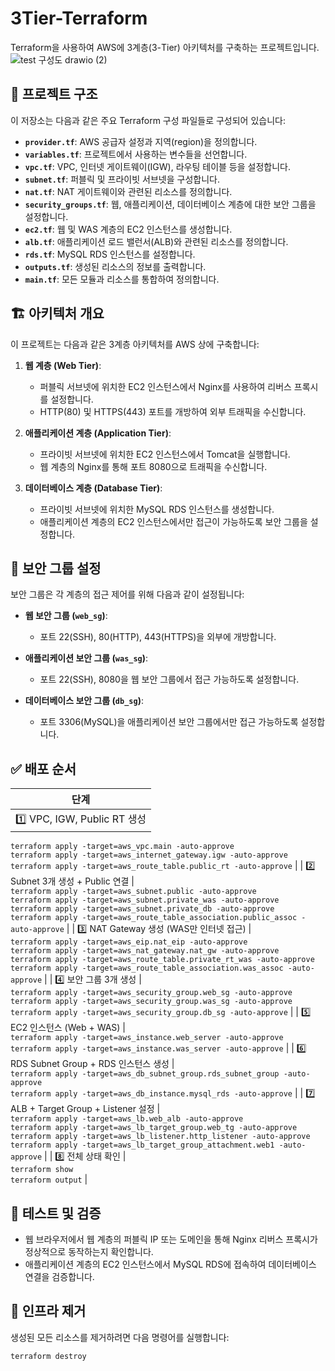 # 3Tier-Terraform

Terraform을 사용하여 AWS에 3계층(3-Tier) 아키텍처를 구축하는 프로젝트입니다.
![test 구성도 drawio (2)](https://github.com/user-attachments/assets/46453d70-ed1b-4a97-9e12-ff30fc93d625)

## 📁 프로젝트 구조

이 저장소는 다음과 같은 주요 Terraform 구성 파일들로 구성되어 있습니다:

- **`provider.tf`**: AWS 공급자 설정과 지역(region)을 정의합니다.
- **`variables.tf`**: 프로젝트에서 사용하는 변수들을 선언합니다.
- **`vpc.tf`**: VPC, 인터넷 게이트웨이(IGW), 라우팅 테이블 등을 설정합니다.
- **`subnet.tf`**: 퍼블릭 및 프라이빗 서브넷을 구성합니다.
- **`nat.tf`**: NAT 게이트웨이와 관련된 리소스를 정의합니다.
- **`security_groups.tf`**: 웹, 애플리케이션, 데이터베이스 계층에 대한 보안 그룹을 설정합니다.
- **`ec2.tf`**: 웹 및 WAS 계층의 EC2 인스턴스를 생성합니다.
- **`alb.tf`**: 애플리케이션 로드 밸런서(ALB)와 관련된 리소스를 정의합니다.
- **`rds.tf`**: MySQL RDS 인스턴스를 설정합니다.
- **`outputs.tf`**: 생성된 리소스의 정보를 출력합니다.
- **`main.tf`**: 모든 모듈과 리소스를 통합하여 정의합니다.

## 🏗️ 아키텍처 개요

이 프로젝트는 다음과 같은 3계층 아키텍처를 AWS 상에 구축합니다:

1. **웹 계층 (Web Tier)**:
   - 퍼블릭 서브넷에 위치한 EC2 인스턴스에서 Nginx를 사용하여 리버스 프록시를 설정합니다.
   - HTTP(80) 및 HTTPS(443) 포트를 개방하여 외부 트래픽을 수신합니다.

2. **애플리케이션 계층 (Application Tier)**:
   - 프라이빗 서브넷에 위치한 EC2 인스턴스에서 Tomcat을 실행합니다.
   - 웹 계층의 Nginx를 통해 포트 8080으로 트래픽을 수신합니다.

3. **데이터베이스 계층 (Database Tier)**:
   - 프라이빗 서브넷에 위치한 MySQL RDS 인스턴스를 생성합니다.
   - 애플리케이션 계층의 EC2 인스턴스에서만 접근이 가능하도록 보안 그룹을 설정합니다.

## 🔐 보안 그룹 설정

보안 그룹은 각 계층의 접근 제어를 위해 다음과 같이 설정됩니다:

- **웹 보안 그룹 (`web_sg`)**:
  - 포트 22(SSH), 80(HTTP), 443(HTTPS)을 외부에 개방합니다.

- **애플리케이션 보안 그룹 (`was_sg`)**:
  - 포트 22(SSH), 8080을 웹 보안 그룹에서 접근 가능하도록 설정합니다.

- **데이터베이스 보안 그룹 (`db_sg`)**:
  - 포트 3306(MySQL)을 애플리케이션 보안 그룹에서만 접근 가능하도록 설정합니다.


## ✅ 배포 순서

| 단계 |
|------|
| 1️⃣ VPC, IGW, Public RT 생성 |  
`terraform apply -target=aws_vpc.main -auto-approve`  
`terraform apply -target=aws_internet_gateway.igw -auto-approve`  
`terraform apply -target=aws_route_table.public_rt -auto-approve` |
| 2️⃣ Subnet 3개 생성 + Public 연결 |  
`terraform apply -target=aws_subnet.public -auto-approve`  
`terraform apply -target=aws_subnet.private_was -auto-approve`  
`terraform apply -target=aws_subnet.private_db -auto-approve`  
`terraform apply -target=aws_route_table_association.public_assoc -auto-approve` |
| 3️⃣ NAT Gateway 생성 (WAS만 인터넷 접근) |  
`terraform apply -target=aws_eip.nat_eip -auto-approve`  
`terraform apply -target=aws_nat_gateway.nat_gw -auto-approve`  
`terraform apply -target=aws_route_table.private_rt_was -auto-approve`  
`terraform apply -target=aws_route_table_association.was_assoc -auto-approve` |
| 4️⃣ 보안 그룹 3개 생성 |  
`terraform apply -target=aws_security_group.web_sg -auto-approve`  
`terraform apply -target=aws_security_group.was_sg -auto-approve`  
`terraform apply -target=aws_security_group.db_sg -auto-approve` |
| 5️⃣ EC2 인스턴스 (Web + WAS) |  
`terraform apply -target=aws_instance.web_server -auto-approve`  
`terraform apply -target=aws_instance.was_server -auto-approve` |
| 6️⃣ RDS Subnet Group + RDS 인스턴스 생성 |  
`terraform apply -target=aws_db_subnet_group.rds_subnet_group -auto-approve`  
`terraform apply -target=aws_db_instance.mysql_rds -auto-approve` |
| 7️⃣ ALB + Target Group + Listener 설정 |  
`terraform apply -target=aws_lb.web_alb -auto-approve`  
`terraform apply -target=aws_lb_target_group.web_tg -auto-approve`  
`terraform apply -target=aws_lb_listener.http_listener -auto-approve`  
`terraform apply -target=aws_lb_target_group_attachment.web1 -auto-approve` |
| 8️⃣ 전체 상태 확인 |  
`terraform show`  
`terraform output` |


## 🧪 테스트 및 검증

- 웹 브라우저에서 웹 계층의 퍼블릭 IP 또는 도메인을 통해 Nginx 리버스 프록시가 정상적으로 동작하는지 확인합니다.
- 애플리케이션 계층의 EC2 인스턴스에서 MySQL RDS에 접속하여 데이터베이스 연결을 검증합니다.

## 🧹 인프라 제거

생성된 모든 리소스를 제거하려면 다음 명령어를 실행합니다:

```bash
terraform destroy
